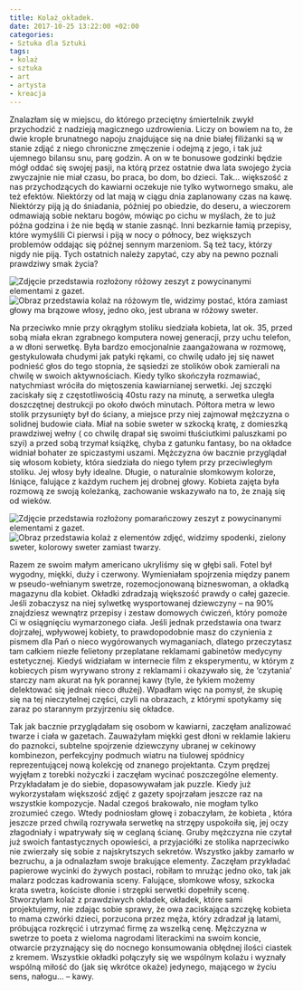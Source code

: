 ```yaml
---
title: Kolaż_okładek.
date: 2017-10-25 13:22:00 +02:00
categories:
- Sztuka dla Sztuki
tags:
- kolaż
- sztuka
- art
- artysta
- kreacja
---
```


Znalazłam się w miejscu, do którego przeciętny śmiertelnik zwykł przychodzić z nadzieją magicznego uzdrowienia. Liczy on bowiem na to, że dwie krople brunatnego napoju znajdujące się na dnie białej filiżanki są w stanie zdjąć z niego chroniczne zmęczenie i odejmą z jego, i tak już ujemnego bilansu snu, parę godzin. A on w te bonusowe godzinki będzie mógł oddać się swojej pasji, na którą przez ostatnie dwa lata swojego życia zwyczajnie nie miał czasu, bo praca, bo dom, bo dzieci. Tak… większość z nas przychodzących do kawiarni oczekuje nie tylko wytwornego smaku, ale też efektów. Niektórzy od lat mają w ciągu dnia zaplanowany czas na kawę. Niektórzy piją ją do śniadania, później po obiedzie, do deseru, a wieczorem odmawiają sobie nektaru bogów, mówiąc po cichu w myślach, że to już późna godzina i że nie będą w stanie zasnąć. Inni bezkarnie łamią przepisy, które wymyślili Ci pierwsi i piją w nocy o północy, bez większych problemów oddając się późnej sennym marzeniom. Są też tacy, którzy nigdy nie piją. Tych ostatnich należy zapytać, czy aby na pewno poznali prawdziwy smak życia?

![Zdjęcie przedstawia rozłożony różowy zeszyt z powycinanymi elementami z gazet.](https://assets0.ello.co/uploads/asset/attachment/6410495/ello-optimized-9e2aa655.jpg)
![Obraz przedstawia kolaż na różowym tle, widzimy postać, która zamiast głowy ma brązowe włosy, jedno oko, jest ubrana w różowy sweter.](https://assets2.ello.co/uploads/asset/attachment/6410499/ello-optimized-7c015584.jpg)

Na przeciwko mnie przy okrągłym stoliku siedziała kobieta, lat ok. 35, przed sobą miała ekran zgrabnego komputera nowej generacji, przy uchu telefon, a w dłoni serwetkę. Była bardzo emocjonalnie zaangażowana w rozmowę, gestykulowała chudymi jak patyki rękami, co chwilę udało jej się nawet podnieść głos do tego stopnia, że sąsiedzi ze stolików obok zamierali na chwilę w swoich aktywnościach. Kiedy tylko skończyła rozmawiać, natychmiast wróciła do miętoszenia kawiarnianej serwetki. Jej szczęki zaciskały się z częstotliwością 40stu razy na minutę, a serwetka uległa doszczętnej destrukcji po około dwóch minutach. 
Półtora metra w lewo stolik przysunięty był do ściany, a miejsce przy niej zajmował mężczyzna o solidnej budowie ciała. Miał na sobie sweter w szkocką kratę, z domieszką prawdziwej wełny ( co chwilę drapał się swoimi tłuściutkimi paluszkami po szyi) a przed sobą trzymał książkę, chyba z gatunku fantasy, bo na okładce widniał bohater ze spiczastymi uszami. Mężczyzna ów bacznie przyglądał się włosom kobiety, która siedziała do niego tyłem przy przeciwległym stoliku. Jej włosy były idealne. Długie, o naturalnie słomkowym kolorze, lśniące, falujące z każdym ruchem jej drobnej głowy. Kobieta zajęta była rozmową ze swoją koleżanką, zachowanie wskazywało na to, że znają się od wieków.

![Zdjęcie przedstawia rozłożony pomarańczowy zeszyt z powycinanymi elementami z gazet.](https://assets2.ello.co/uploads/asset/attachment/6410502/ello-optimized-6a04ecb3.jpg)
![Obraz przedstawia kolaż z elementów zdjęć, widzimy spodenki, zielony sweter, kolorowy sweter zamiast twarzy.](https://assets0.ello.co/uploads/asset/attachment/6410516/ello-optimized-1a3e20ec.jpg)

Razem ze swoim małym americano ukryliśmy się w głębi sali. Fotel był wygodny, miękki, duży i czerwony. Wymieniałam spojrzenia między panem w pseudo-wełnianym swetrze, rozemocjonowaną bizneswoman, a okładką magazynu dla kobiet. Okładki zdradzają większość prawdy o całej gazecie. Jeśli zobaczysz na niej sylwetkę wysportowanej dziewczyny –  na 90% znajdziesz wewnątrz przepisy i zestaw domowych ćwiczeń, który pomoże Ci w osiągnięciu wymarzonego ciała. Jeśli jednak przedstawia ona twarz dojrzałej, wpływowej kobiety, to prawdopodobnie masz do czynienia z pismem dla Pań o nieco wygórowanych wymaganiach, dlatego przeczytasz tam całkiem niezłe felietony przeplatane reklamami gabinetów medycyny estetycznej. Kiedyś widziałam w internecie film z eksperymentu, w którym z kobiecych pism wyrywano strony z reklamami i okazywało się, że ‘czytania’ starczy nam akurat na łyk porannej kawy (tyle, że łykiem możemy delektować się jednak nieco dłużej). Wpadłam więc na pomysł, że skupię się na tej nieczytelnej części, czyli na obrazach, z którymi spotykamy się zaraz po starannym przyjrzeniu się okładce. 



Tak jak bacznie przyglądałam się osobom w kawiarni, zaczęłam analizować twarze i ciała w gazetach. Zauważyłam miękki gest dłoni w reklamie lakieru do paznokci, subtelne spojrzenie dziewczyny ubranej w cekinowy kombinezon, perfekcyjny podmuch wiatru na tiulowej spódnicy reprezentującej nową kolekcję od znanego projektanta. Czym prędzej wyjęłam z torebki nożyczki i zaczęłam wycinać poszczególne elementy. Przykładałam je do siebie, dopasowywałam jak puzzle. Kiedy już wykorzystałam większość zdjęć z gazety spojrzałam jeszcze raz na wszystkie kompozycje. Nadal czegoś brakowało, nie mogłam tylko zrozumieć czego. Wtedy podniosłam głowę i zobaczyłam, że kobieta , która jeszcze przed chwilą rozrywała serwetkę na strzępy uspokoiła się, jej oczy złagodniały i wpatrywały się w ceglaną ścianę. Gruby mężczyzna nie czytał już swoich fantastycznych opowieści, a przyjaciółki ze stolika naprzeciwko nie zwierzały się sobie z najskrytszych sekretów. Wszystko jakby zamarło w bezruchu, a ja odnalazłam swoje brakujące elementy. Zaczęłam przykładać papierowe wycinki do żywych postaci, robiłam to mrużąc jedno oko, tak jak malarz podczas kadrowania sceny. Falujące, słomkowe włosy, szkocka krata swetra, kościste dłonie i strzępki serwetki dopełniły scenę. Stworzyłam kolaż z prawdziwych okładek, okładek, które sami projektujemy, nie zdając sobie sprawy, że owa zaciskająca szczękę kobieta to mama czwórki dzieci, porzucona przez męża, który zdradzał ją latami, próbująca rozkręcić i utrzymać firmę za wszelką cenę. Mężczyzna w swetrze to poeta z wieloma nagrodami literackimi na swoim koncie, otwarcie przyznający się do nocnego konsumowania obłędnej ilości ciastek z kremem. Wszystkie okładki połączyły się we wspólnym kolażu i wyznały wspólną miłość do (jak się wkrótce okaże) jedynego, mającego w życiu sens, nałogu… – kawy.